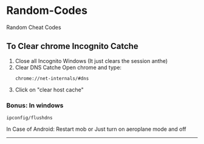 # Random-Codes
Random Cheat Codes 


## To Clear chrome Incognito Catche

1. Close all Incognito Windows (It just clears the session anthe)
2. Clear DNS Catche
   Open chrome and type:
   ```
   chrome://net-internals/#dns
   ```
3. Click on "clear host cache"

### Bonus: In windows
  ```
ipconfig/flushdns
  ```

In Case of Android: Restart mob or Just turn on aeroplane mode and off

---


